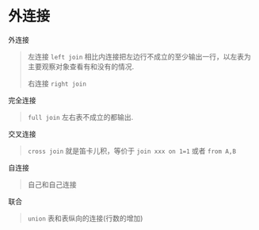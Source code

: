 # 外连接

外连接

> 左连接 `left join`
> 相比内连接把左边行不成立的至少输出一行，以左表为主要观察对象查看有和没有的情况.
>
> 右连接 `right join`

完全连接

> `full join` 左右表不成立的都输出.

交叉连接

> `cross join` 就是笛卡儿积，等价于 `join xxx on 1=1` 或者 `from A,B`

自连接

> 自己和自己连接

联合

> `union` 表和表纵向的连接(行数的增加)
